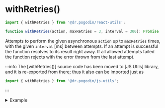 # withRetries()
```jsx
import { withRetries } from '@dr.pogodin/react-utils';

function withRetries(action, maxRetries = 3, interval = 300): Promise
```
Attempts to perform the given asynchronous `action` up to `maxRetries` times,
with the given `interval` [ms] between attempts. If an attempt is successful
the function resolves to its result right away. If all allowed attempts failed
the function rejects with the error thrown from the last attempt.

:::info
The [withRetries()] source code has been moved to [JS Utils] library, and it is
re-exported from there; thus it also can be imported just as
```ts
import { withRetries } from '@dr.pogodin/js-utils';
```
:::

<details>
<summary>Example</summary>
```jsx
import { withRetries } from '@dr.pogodin/react-utils';

let firstCall = true;

function sampleAction() {
  if (!firstCall) return 'success';
  firstCall = false;
  throw Error('The first call to this function fails (throws)');
}

withRetries(sampleAction).then(console.log);

// After 1s delay it prints: "success".
```
</details>

### Arguments & Result
- `action` &mdash; **function** &mdash; An asynchronous operation to attempt.
  Can be a synchronous function as well.
- `maxRetries` &mdash; **number** &mdash; Optional. Maximum number of attempts.
  Defaults `3`.
- `interval` &mdash; **number** &mdash; Optional. The interval between attempts
  in milliseconds. Defaults `300` (~1/3 s).
- Resolves to the result of the first successful action attempt
  (without any further attempts after the success); or rejects with the error
  thrown from the last allowed, and failed attempt.

<!-- References -->
[JS Utils]: https://www.npmjs.com/package/@dr.pogodin/js-utils
[Promise]: https://developer.mozilla.org/en-US/docs/Web/JavaScript/Reference/Global_Objects/Promise
[withRetries()]: /docs/api/functions/withretries
